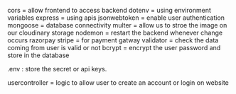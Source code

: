 cors = allow frontend to access backend
dotenv = using environment variables
express = using apis
jsonwebtoken = enable user authentication
mongoose = database connectivity
multer = allow us to stroe the image on our cloudinary storage
nodemon = restart the backend whenever change occurs
razorpay stripe = for payment gatway
validator = check the data coming from user is valid or not
bcrypt = encrypt the user password and store in the database

.env : store the secret or api keys.

usercontroller = logic to allow user to create an account or login on website
